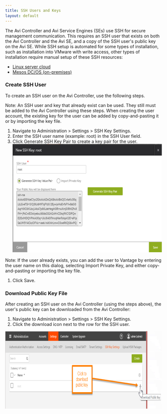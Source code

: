 ```yaml
---
title: SSH Users and Keys
layout: default
---
```

The Avi Controller and Avi Service Engines (SEs) use SSH for secure management communication. This requires an SSH user that exists on both the Avi Controller and the Avi SE, and a copy of the SSH user's public key on the Avi SE. While SSH setup is automated for some types of installation, such as installation into VMware with write access, other types of installation require manual setup of these SSH resources:

* <a href="/docs/latest/public-key-management-on-se-hosts">Linux server cloud</a>
* <a href="/docs/latest/installing-avi-vantage-with-mesosphere-dcos-on-premises">Mesos DC/OS (on-premises)</a>

### Create SSH User

To create an SSH user on the Avi Controller, use the following steps.

Note: An SSH user and key that already exist can be used. They still must be added to the Avi Controller using these steps. When creating the user account, the existing key for the user can be added by copy-and-pasting it or by importing the key file.

1. Navigate to Administration &gt; Settings &gt; SSH Key Settings.
1. Enter the SSH user name (example: root) in the SSH User field.
1. Click Generate SSH Key Pair to create a key pair for the user.
<a href="img/sshuser-create.png"><img src="img/sshuser-create.png" alt="sshuser-create" width="638" height="348"></a>

Note: If the user already exists, you can add the user to Vantage by entering the user name on this dialog, selecting Import Private Key, and either copy-and-pasting or importing the key file.
1. Click Save.

### Download Public Key File

After creating an SSH user on the Avi Controller (using the steps above), the user's public key can be downloaded from the Avi Controller:

1. Navigate to Administration &gt; Settings &gt; SSH Key Settings.
1. Click the download icon next to the row for the SSH user.

<a href="img/Ctlr-sshuser-copykey-3b.png"><img src="img/Ctlr-sshuser-copykey-3b.png" alt="Ctlr-sshuser-copykey-3b" width="908" height="249"></a>